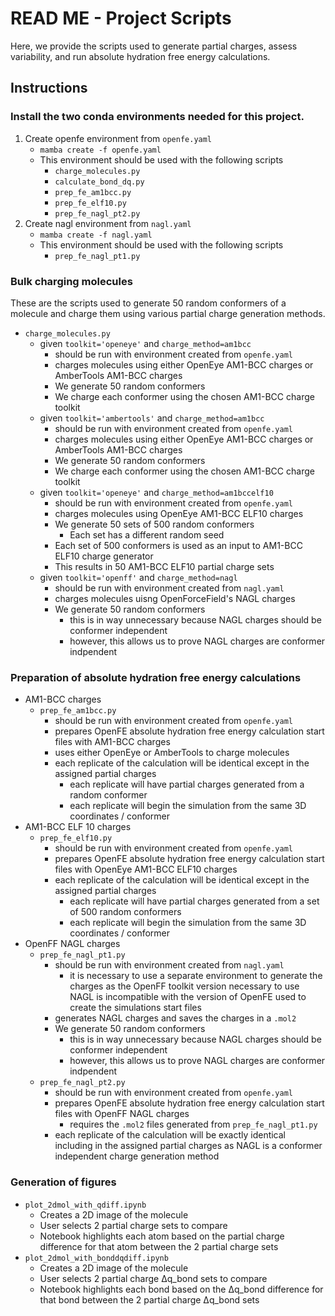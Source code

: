 # READ ME - Project Scripts

Here, we provide the scripts used to generate partial charges, assess variability, and run absolute hydration free energy calculations.

## Instructions

### Install the two conda environments needed for this project.
1. Create openfe environment from `openfe.yaml`
	* `mamba create -f openfe.yaml`
	* This environment should be used with the following scripts
		* `charge_molecules.py`
		* `calculate_bond_dq.py`
		* `prep_fe_am1bcc.py`
		* `prep_fe_elf10.py`
		* `prep_fe_nagl_pt2.py`
2. Create nagl environment from `nagl.yaml`
	* `mamba create -f nagl.yaml`
	* This environment should be used with the following scripts
		* `prep_fe_nagl_pt1.py`

### Bulk charging molecules
These are the scripts used to generate 50 random conformers of a molecule and charge them using various partial charge generation methods.
* `charge_molecules.py`
	* given `toolkit='openeye'` and `charge_method=am1bcc`
		* should be run with environment created from `openfe.yaml`
		* charges molecules using either OpenEye AM1-BCC charges or AmberTools AM1-BCC charges
		* We generate 50 random conformers
		* We charge each conformer using the chosen AM1-BCC charge toolkit
	* given `toolkit='ambertools'` and `charge_method=am1bcc`
		* should be run with environment created from `openfe.yaml`
		* charges molecules using either OpenEye AM1-BCC charges or AmberTools AM1-BCC charges
		* We generate 50 random conformers
		* We charge each conformer using the chosen AM1-BCC charge toolkit
	* given `toolkit='openeye'` and `charge_method=am1bccelf10`
		* should be run with environment created from `openfe.yaml`
		* charges molecules using OpenEye AM1-BCC ELF10 charges
		* We generate 50 sets of 500 random conformers 
			* Each set has a different random seed
		* Each set of 500 conformers is used as an input to AM1-BCC ELF10 charge generator
		* This results in 50 AM1-BCC ELF10 partial charge sets
	* given `toolkit='openff'` and `charge_method=nagl`
		* should be run with environment created from `nagl.yaml`
		* charges molecules uisng OpenForceField's NAGL charges
		* We generate 50 random conformers
			* this is in way unnecessary because NAGL charges should be conformer independent
			* however, this allows us to prove NAGL charges are conformer indpendent

### Preparation of absolute hydration free energy calculations
* AM1-BCC charges 
	* `prep_fe_am1bcc.py`
		* should be run with environment created from `openfe.yaml`
		* prepares OpenFE absolute hydration free energy calculation start files with AM1-BCC charges 
		* uses either OpenEye or AmberTools to charge molecules
		* each replicate of the calculation will be identical except in the assigned partial charges 
			* each replicate will have partial charges generated from a random conformer
			* each replicate will begin the simulation from the same 3D coordinates / conformer
* AM1-BCC ELF 10 charges 
	* `prep_fe_elf10.py`
		* should be run with environment created from `openfe.yaml`
		* prepares OpenFE absolute hydration free energy calculation start files with OpenEye AM1-BCC ELF10 charges
		* each replicate of the calculation will be identical except in the assigned partial charges 
			* each replicate will have partial charges generated from a set of 500 random conformers
			* each replicate will begin the simulation from the same 3D coordinates / conformer
* OpenFF NAGL charges
	* `prep_fe_nagl_pt1.py`
		* should be run with environment created from `nagl.yaml`
			* it is necessary to use a separate environment to generate the charges as the OpenFF toolkit version necessary to use NAGL is incompatible with the version of OpenFE used to create the simulations start files
		* generates NAGL charges and saves the charges in a `.mol2`
		* We generate 50 random conformers
			* this is in way unnecessary because NAGL charges should be conformer independent
			* however, this allows us to prove NAGL charges are conformer indpendent
	* `prep_fe_nagl_pt2.py`
		* should be run with environment created from `openfe.yaml`
		* prepares OpenFE absolute hydration free energy calculation start files with OpenFF NAGL charges
			* requires the `.mol2` files generated from `prep_fe_nagl_pt1.py`
		* each replicate of the calculation will be exactly identical including in the assigned partial charges as NAGL is a conformer independent charge generation method


### Generation of figures
* `plot_2dmol_with_qdiff.ipynb`
	* Creates a 2D image of the molecule 
	* User selects 2 partial charge sets to compare
	* Notebook highlights each atom based on the partial charge difference for that atom between the 2 partial charge sets
* `plot_2dmol_with_bonddqdiff.ipynb`
	* Creates a 2D image of the molecule 
	* User selects 2 partial charge ∆q_bond sets to compare
	* Notebook highlights each bond based on the ∆q_bond difference for that bond between the 2 partial charge ∆q_bond sets
